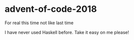# advent-of-code-2018

For real this time not like last time

I have never used Haskell before. Take it easy on me please!
